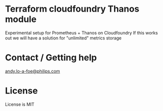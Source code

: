 # Terraform cloudfoundry Thanos module
Experimental setup for Prometheus + Thanos on Cloudfoundry
If this works out we will have a solution for "unlimited" 
metrics storage

# Contact / Getting help
andy.lo-a-foe@philips.com

# License
License is MIT
